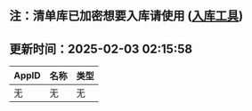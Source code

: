 ## 注：清单库已加密想要入库请使用 ([入库工具](https://github.com/BlankTMing/ManifestAutoUpdate/releases))

## 更新时间：2025-02-03 02:15:58
| AppID | 名称 | 类型  |
| :-------------------- | :----------------------------- | :----------- |
| 无 | 无 | 无 |
